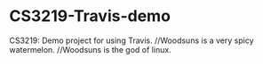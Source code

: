 # CS3219-Travis-demo
CS3219: Demo project for using Travis.
//Woodsuns is a very spicy watermelon.
//Woodsuns is the god of linux.
